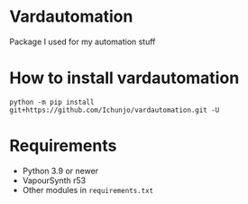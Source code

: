# Vardautomation

Package I used for my automation stuff

# How to install vardautomation

```
python -m pip install git+https://github.com/Ichunjo/vardautomation.git -U
```

# Requirements
* Python 3.9 or newer
* VapourSynth r53
* Other modules in `requirements.txt`
